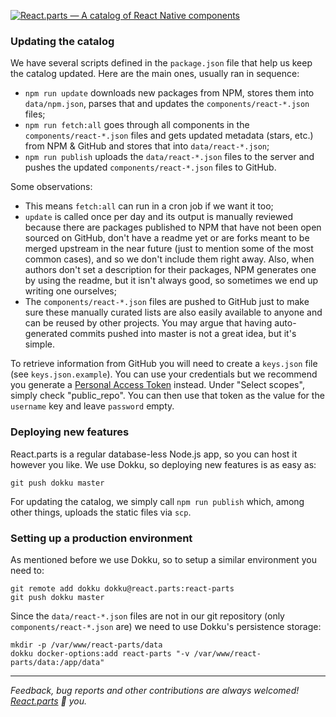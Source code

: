 [![React.parts — A catalog of React Native components](https://react.parts/react-parts.svg)](https://react.parts)

### Updating the catalog

We have several scripts defined in the `package.json` file that help us keep the catalog updated. Here are the main ones, usually ran in sequence:
- `npm run update` downloads new packages from NPM, stores them into `data/npm.json`, parses that and updates the `components/react-*.json` files;
- `npm run fetch:all` goes through all components in the `components/react-*.json` files and gets updated metadata (stars, etc.) from NPM & GitHub and stores that into `data/react-*.json`;
- `npm run publish` uploads the `data/react-*.json` files to the server and pushes the updated `components/react-*.json` files to GitHub.

Some observations:
- This means `fetch:all` can run in a cron job if we want it too;
- `update` is called once per day and its output is manually reviewed because there are packages published to NPM that have not been open sourced on GitHub, don't have a readme yet or are forks meant to be merged upstream in the near future (just to mention some of the most common cases), and so we don't include them right away. Also, when authors don't set a description for their packages, NPM generates one by using the readme, but it isn't always good, so sometimes we end up writing one ourselves;
- The `components/react-*.json` files are pushed to GitHub just to make sure these manually curated lists are also easily available to anyone and can be reused by other projects. You may argue that having auto-generated commits pushed into master is not a great idea, but it's simple.

To retrieve information from GitHub you will need to create a `keys.json` file (see `keys.json.example`). You can use your credentials but we recommend you generate a [Personal Access Token](https://github.com/settings/tokens) instead. Under "Select scopes", simply check "public_repo". You can then use that token as the value for the `username` key and leave `password` empty.

### Deploying new features

React.parts is a regular database-less Node.js app, so you can host it however you like. We use Dokku, so deploying new features is as easy as:

```
git push dokku master
```

For updating the catalog, we simply call `npm run publish` which, among other things, uploads the static files via `scp`.


### Setting up a production environment

As mentioned before we use Dokku, so to setup a similar environment you need to:

```
git remote add dokku dokku@react.parts:react-parts
git push dokku master
```

Since the `data/react-*.json` files are not in our git repository (only `components/react-*.json` are) we need to use Dokku's persistence storage:

```
mkdir -p /var/www/react-parts/data
dokku docker-options:add react-parts "-v /var/www/react-parts/data:/app/data"
```

---

_Feedback, bug reports and other contributions are always welcomed! [React.parts](https://react.parts) :blue_heart: you._
